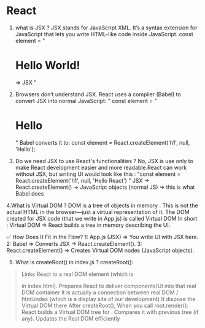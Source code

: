 # React
1. what is JSX ?
JSX stands for JavaScript XML.
It’s a syntax extension for JavaScript that lets you write HTML-like code inside JavaScript.
const element = "<h1> Hello World! </h1> => JSX "

2. Browsers don’t understand JSX.
React uses a compiler (Babel) to convert JSX into normal JavaScript: 
" const element = "<h1> Hello</h1> "
Babel converts it to:
const element = React.createElement('h1', null, 'Hello');

3. Do we need JSX to use React's functionalities ?
No, JSX is use only to  make React development easier and more readable.React can work without JSX, but writing UI would look like this :  "const element = React.createElement('h1', null, 'Hello React') "
JSX → React.createElement() → JavaScript objects (normal JS) => this is what Babel does

4.What is Virtual DOM ?
DOM is a tree of objects in memory . This is not the actual HTML in the browser—just a virtual representation of it.
The DOM created for JSX code (that we write in App.js) is called Virtual DOM 
In short : Virtual DOM => React builds a tree in memory describing the UI.

✅ How Does It Fit in the Flow?
1: App.js (JSX) => You write UI with JSX here.
2: Babel        => Converts JSX → React.createElement().
3: React.createElement() => Creates Virtual DOM nodes (JavaScript objects).

5. What is createRoot() in index.js ?
createRoot():
> Links React to a real DOM element (which is <div id="root"> in index.html).
> Prepares React to deliver components/UI into that real DOM container
It is actually a connection between real DOM / html.index (which is a display site of our development)
It dispose the Virtual DOM there 
> After createRoot(), When you call root.render(<App />):
React builds a Virtual DOM tree for <App />.
Compares it with previous tree (if any).
Updates the Real DOM efficiently





